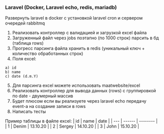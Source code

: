 ### Laravel (Docker, Laravel echo, redis, mariadb)

Развернуть laravel в docker с установкой laravel cron и сервером очередей rabbitmq
1) Реализовать контроллер с валидацией и загрузкой excel файла
2) Загруженный файл через jobs поэтапно (по 1000 строк) парсить в бд (таблица
rows)
3) Прогресс парсинга файла хранить в redis (уникальный ключ + количество
обработанных строк)
4) Поля excel:
```
a) id
b) name
c) date (d.m.Y)

```

5) Для парсинга excel можете использовать maatwebsite/excel
6) Реализовать контроллер для вывода данных (rows) с группировкой по date -
двумерный массив
7) Будет плюсом если вы реализуете через laravel echo передачу event-а на
создание записи в rows
8) Написать тесты


Пример таблицы в файле excel: 
| id  | name   | date     |
| --- | ------ | -------- |
| 1   | Denim  | 13.10.20 |
| 2   | Sergey | 14.10.20 |
| 3   | John   | 15.10.20 | 
